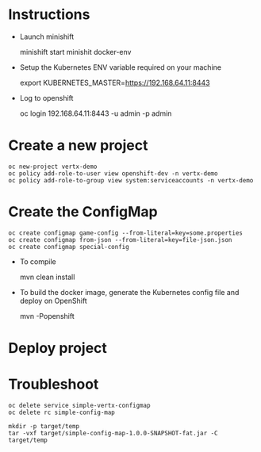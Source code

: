 # Instructions

* Launch minishift

    minishift start
    minishit docker-env
    
* Setup the Kubernetes ENV variable required on your machine 

    export KUBERNETES_MASTER=https://192.168.64.11:8443
    
* Log to openshift
    
    oc login 192.168.64.11:8443 -u admin -p admin
    
# Create a new project
    
    oc new-project vertx-demo
    oc policy add-role-to-user view openshift-dev -n vertx-demo
    oc policy add-role-to-group view system:serviceaccounts -n vertx-demo
    
# Create the ConfigMap

    oc create configmap game-config --from-literal=key=some.properties
    oc create configmap from-json --from-literal=key=file-json.json
    oc create configmap special-config    

* To compile

    mvn clean install
    
* To build the docker image, generate the Kubernetes config file and deploy on OpenShift 

    mvn -Popenshift   

# Deploy project


# Troubleshoot

    oc delete service simple-vertx-configmap
    oc delete rc simple-config-map
    
    mkdir -p target/temp
    tar -vxf target/simple-config-map-1.0.0-SNAPSHOT-fat.jar -C target/temp

